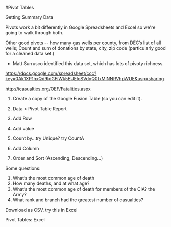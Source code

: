 #Pivot Tables

Getting Summary Data

Pivots work a bit differently in Google Spreadsheets and Excel so we're going to walk through both. 

Other good pivots -- how many gas wells per county, from DEC’s list of all wells; Count and sum of donations by state, city, zip code (particularly good for a cleaned data set.)

* Matt Surrusco identified this data set, which has lots of pivoty richness.

https://docs.google.com/spreadsheet/ccc?key=0Ak1XP1hxQd9IdGFiWk5EUEloSVdqQ0IxMlNNRVhpWUE&usp=sharing

http://icasualties.org/OEF/Fatalities.aspx

1. Create a copy of the Google Fusion Table (so you can edit it).

1. Data > Pivot Table Report
2. Add Row
3. Add value
4. Count by...try Unique? try CountA
5. Add Column
6. Order and Sort (Ascending, Descending…)

Some questions:
1. What’s the most common age of death
2. How many deaths, and at what age?
3. What’s the most common age of death for members of the CIA? the Army?
4. What rank and branch had the greatest number of casualties?

Download as CSV, try this in Excel

Pivot Tables: Excel
